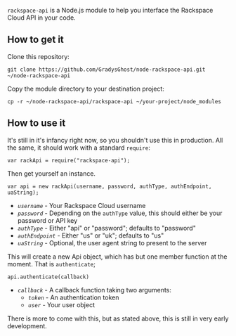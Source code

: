 `rackspace-api` is a Node.js module to help you interface the Rackspace Cloud API in your code.

## How to get it
Clone this repository:

    git clone https://github.com/GradysGhost/node-rackspace-api.git ~/node-rackspace-api

Copy the module directory to your destination project:

    cp -r ~/node-rackspace-api/rackspace-api ~/your-project/node_modules

## How to use it
It's still in it's infancy right now, so you shouldn't use this in production. All the same, it should work with a standard `require`:

    var rackApi = require("rackspace-api");

Then get yourself an instance.

	var api = new rackApi(username, password, authType, authEndpoint, uaString);

 * _`username`_ - Your Rackspace Cloud username
 * _`password`_ - Depending on the `authType` value, this should either be your password or API key
 * _`authType`_ - Either "api" or "password"; defaults to "password"
 * _`authEndpoint`_ - Either "us" or "uk"; defaults to "us"
 * _`uaString`_ - Optional, the user agent string to present to the server

This will create a new Api object, which has but one member function at the moment. That is `authenticate`;

    api.authenticate(callback)

 * _`callback`_ - A callback function taking two arguments:
   * _`token`_ - An authentication token
   * _`user`_ - Your user object

There is more to come with this, but as stated above, this is still in very early development.
